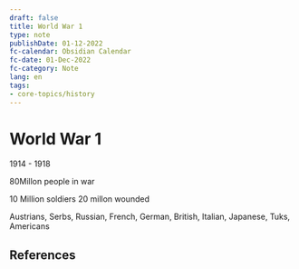 ```yaml
---
draft: false
title: World War 1
type: note
publishDate: 01-12-2022
fc-calendar: Obsidian Calendar
fc-date: 01-Dec-2022
fc-category: Note
lang: en
tags:
- core-topics/history
---
```


# World War 1

1914 - 1918

80Millon people in war

10 Million soldiers 
20 millon wounded

Austrians, Serbs, Russian, French, German, British, Italian, Japanese, Tuks, Americans 



## References
